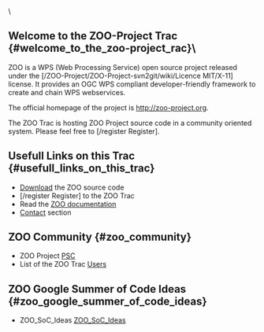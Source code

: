 \
## Welcome to the ZOO-Project Trac {#welcome_to_the_zoo-project_rac}\
ZOO is a WPS (Web Processing Service) open source project released under
the \[/ZOO-Project/ZOO-Project-svn2git/wiki/Licence MIT/X-11\] license.
It provides an OGC WPS compliant developer-friendly framework to create
and chain WPS webservices.

The official homepage of the project is <http://zoo-project.org>.

The ZOO Trac is hosting ZOO Project source code in a community oriented
system. Please feel free to \[/register Register\].

## Usefull Links on this Trac {#usefull_links_on_this_trac}

-   [Download](Download "wikilink") the ZOO source code
-   \[/register Register\] to the ZOO Trac
-   Read the [ZOO documentation](http://zoo-project.org/docs/)
-   [Contact](Contact "wikilink") section

## ZOO Community {#zoo_community}

-   ZOO Project [PSC](PSC "wikilink")
-   List of the ZOO Trac [Users](Users "wikilink")

## ZOO Google Summer of Code Ideas {#zoo_google_summer_of_code_ideas}

-   ZOO_SoC_Ideas [ZOO_SoC_Ideas](ZOO_SoC_Ideas "wikilink")
